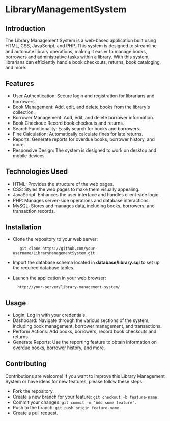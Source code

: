  # LibraryManagementSystem

## Introduction

   The Library Management System is a web-based application built using HTML, CSS, JavaScript, and PHP. This system is designed to streamline and automate library operations, making it easier to manage books,
        borrowers and  administrative tasks within a library. With this system, librarians can efficiently handle book checkouts, returns, book cataloging, and more.


## Features

   - User Authentication: Secure login and registration for librarians and borrowers.
   - Book Management: Add, edit, and delete books from the library's collection.
   - Borrower Management: Add, edit, and delete borrower information.
   - Book Checkout: Record book checkouts and returns.
   - Search Functionality: Easily search for books and borrowers.
   - Fine Calculation: Automatically calculate fines for late returns.
   - Reports: Generate reports for overdue books, borrower history, and more.
   - Responsive Design: The system is designed to work on desktop and mobile devices.



## Technologies Used

   - HTML: Provides the structure of the web pages.
   - CSS: Styles the web pages to make them visually appealing.
   - JavaScript: Enhances the user interface and handles client-side logic.
   - PHP: Manages server-side operations and database interactions.
   - MySQL: Stores and manages data, including books, borrowers, and transaction records.



## Installation

  - Clone the repository to your web server:

           git clone https://github.com/your-username/LibraryManagementSystem.git

    

 * Import the database schema located in **database/library.sql** to set up the required database tables.


 + Launch the application in your web browser:

         http://your-server/library-management-system/

## Usage

 - Login: Log in with your credentials.
 -  Dashboard: Navigate through the various sections of the system, including book management, borrower management, and transactions.
 - Perform Actions: Add books, borrowers, record book checkouts and returns.
 - Generate Reports: Use the reporting feature to obtain information on overdue books, borrower history, and more.


## Contributing

Contributions are welcome! If you want to improve this Library Management System or have ideas for new features, please follow these steps:

-    Fork the repository.
-    Create a new branch for your feature: `git checkout -b feature-name.`
-    Commit your changes: `git commit -m 'Add some feature'.`
-    Push to the branch: `git push origin feature-name.`
-    Create a pull request.








